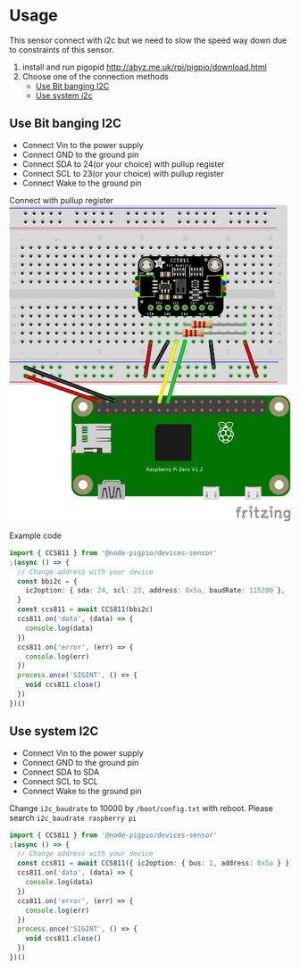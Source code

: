 # Usage

This sensor connect with i2c but we need to slow the speed way down due to constraints of this sensor.

1. install and run pigopid http://abyz.me.uk/rpi/pigpio/download.html
2. Choose one of the connection methods
   - [Use Bit banging I2C](#Use-Bit-banging-I2C)
   - [Use system i2c](#Use-system-i2c)

## Use Bit banging I2C

- Connect Vin to the power supply
- Connect GND to the ground pin
- Connect SDA to 24(or your choice) with pullup register
- Connect SCL to 23(or your choice) with pullup register
- Connect Wake to the ground pin

Connect with pullup register
![Wiring for CCS811](image/wireccs811.png)

Example code

```ts
import { CCS811 } from '@node-pigpio/devices-sensor'
;(async () => {
  // Change address with your device
  const bbi2c = {
    ic2option: { sda: 24, scl: 23, address: 0x5a, baudRate: 115200 },
  }
  const ccs811 = await CCS811(bbi2c)
  ccs811.on('data', (data) => {
    console.log(data)
  })
  ccs811.on('error', (err) => {
    console.log(err)
  })
  process.once('SIGINT', () => {
    void ccs811.close()
  })
})()
```

## Use system I2C

- Connect Vin to the power supply
- Connect GND to the ground pin
- Connect SDA to SDA
- Connect SCL to SCL
- Connect Wake to the ground pin

Change `i2c_baudrate` to 10000 by `/boot/config.txt` with reboot. Please search `i2c_baudrate raspberry pi`

```ts
import { CCS811 } from '@node-pigpio/devices-sensor'
;(async () => {
  // Change address with your device
  const ccs811 = await CCS811({ ic2option: { bus: 1, address: 0x5a } })
  ccs811.on('data', (data) => {
    console.log(data)
  })
  ccs811.on('error', (err) => {
    console.log(err)
  })
  process.once('SIGINT', () => {
    void ccs811.close()
  })
})()
```
